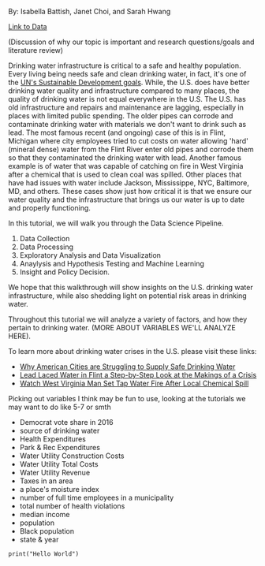 By: Isabella Battish, Janet Choi, and Sarah Hwang

[Link to Data](https://dataverse.harvard.edu/dataset.xhtml?persistentId=doi:10.7910/DVN/DFB6NG)

(Discussion of why our topic is important and research questions/goals and literature review)


Drinking water infrastructure is critical to a safe and healthy population. Every living being needs safe and clean drinking water, in fact, it's one of the [UN's Sustainable Development goals](https://sdgs.un.org/goals). While, the U.S. does have better drinking water quality and infrastructure compared to many places, the quality of drinking water is not equal everywhere in the U.S. The U.S. has old infrastructure and repairs and maintenance are lagging, especially in places with limited public spending. The older pipes can corrode and contaminate drinking water with materials we don't want to drink such as lead. The most famous recent (and ongoing) case of this is in Flint, Michigan where city employees tried to cut costs on water allowing 'hard' (mineral dense) water from the Flint River enter old pipes and corrode them so that they contaminated the drinking water with lead. Another famous example is of water that was capable of catching on fire in West Virginia after a chemical that is used to clean coal was spilled. Other places that have had issues with water include Jackson, Mississippe, NYC, Baltimore, MD, and others. These cases show just how critical it is that we ensure our water quality and the infrastructure that brings us our water is up to date and properly functioning.

In this tutorial, we will walk you through the Data Science Pipeline.
1. Data Collection
2. Data Processing
3. Exploratory Analysis and Data Visualization
4. Anaylysis and Hypothesis Testing and Machine Learning
5. Insight and Policy Decision.

We hope that this walkthrough will show insights on the U.S. drinking water infrastructure, while also shedding light on potential risk areas in drinking water.

Throughout this tutorial we will analyze a variety of factors, and how they pertain to drinking water. (MORE ABOUT VARIABLES WE'LL ANALYZE HERE).

To learn more about drinking water crises in the U.S. please visit these links: 
- [Why American Cities are Struggling to Supply Safe Drinking Water](https://www.pbs.org/newshour/show/why-american-cities-are-struggling-to-supply-safe-drinking-water)
- [Lead Laced Water in Flint a Step-by-Step Look at the Makings of a Crisis](https://www.npr.org/sections/thetwo-way/2016/04/20/465545378/lead-laced-water-in-flint-a-step-by-step-look-at-the-makings-of-a-crisis)
- [Watch West Virginia Man Set Tap Water Fire After Local Chemical Spill](https://www.theatlantic.com/national/archive/2014/01/watch-west-virginia-man-set-tap-water-fire-after-local-chemical-spill/356920/)

Picking out variables I think may be fun to use, looking at the tutorials we may want to do like 5-7 or smth
- Democrat vote share in 2016
- source of drinking water
- Health Expenditures
- Park & Rec Expenditures
- Water Utility Construction Costs
- Water Utility Total Costs
- Water Utility Revenue
- Taxes in an area
- a place's moisture index
- number of full time employees in a municipality
- total number of health violations
- median income
- population
- Black population
- state & year

```
print("Hello World")
```
